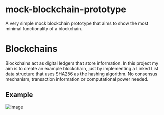 # mock-blockchain-prototype
A very simple mock blockchain prototype that aims to show the most minimal functionality of a blockchain.

# Blockchains
Blockchains act as digital ledgers that store information. In this project my aim is to create an example blockchain, just by implementing a Linked List data structure that uses SHA256 as the hashing algorithm. No consensus mechanism, transaction information or computational power needed.

## Example
![image](https://user-images.githubusercontent.com/59148413/173235703-40a90b66-8736-4ccb-8854-170e69a6df3b.png)
